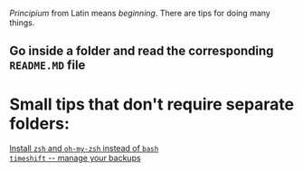 *Principium* from Latin means *beginning*. There are tips for doing many things.

## Go inside a folder and read the corresponding `README.MD` file


# Small tips that don't require separate folders:
[Install `zsh` and `oh-my-zsh` instead of `bash`](https://www.howtoforge.com/tutorial/how-to-setup-zsh-and-oh-my-zsh-on-linux/)  
[`timeshift` -- manage your backups](https://github.com/teejee2008/timeshift)
